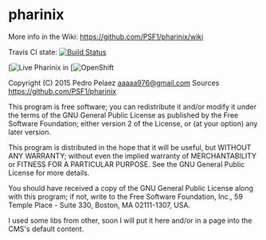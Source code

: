 # pharinix

More info in the Wiki: <https://github.com/PSF1/pharinix/wiki>

Travis CI state: [![Build Status](https://travis-ci.org/PSF1/pharinix.svg?branch=master)](https://travis-ci.org/PSF1/pharinix)

[![Live Pharinix in](http://try-pharinix.rhcloud.com/) [![OpenShift](https://openshift.redhat.com)

Copyright (C) 2015 Pedro Pelaez <aaaaa976@gmail.com>
Sources https://github.com/PSF1/pharinix

This program is free software; you can redistribute it and/or
modify it under the terms of the GNU General Public License
as published by the Free Software Foundation; either version 2
of the License, or (at your option) any later version.

This program is distributed in the hope that it will be useful,
but WITHOUT ANY WARRANTY; without even the implied warranty of
MERCHANTABILITY or FITNESS FOR A PARTICULAR PURPOSE.  See the
GNU General Public License for more details.

You should have received a copy of the GNU General Public License
along with this program; if not, write to the Free Software
Foundation, Inc., 59 Temple Place - Suite 330, Boston, MA  02111-1307, USA.

I used some libs from other, soon I will put it here and/or in a page into the CMS's default content.